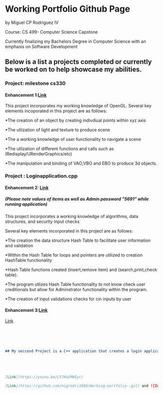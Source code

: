 # Working Portfolio Github Page
by Miguel CP Rodriguez IV 

Course: CS 499- Computer Science Capstone  

Currently finalizing my Bachelors Degree in Computer Science with an emphasis on Software Development 


## Below is a list a projects completed or currently be worked on to help showcase my abilities.  

### Project: milestone cs330

#### Enhancement 1:[Link](https://github.com/migrodri1980/Working-portfolio-/blob/main/milestone%20cs330/ms330.cpp)

This project incorporates my working knowledge of OpenGL.
Several key elements incoporated in this project are as follows:


*The creation of an object by creating indivdiual points within xyz axis

*The utlization of light and texture to produce scene 

*The a working knowledge of user functionality to navigate a scene

*The utlization of different functions and calls such as (Redisplay/URenderGraphics/etc)

*The manipulation and binding of VAO,VBO and EBO to produce 3d objects. 

### Project : Loginapplication.cpp

#### Enhancement 2: [Link](https://github.com/migrodri1980/Working-portfolio-/blob/main/Loginapplication.cpp)
##### (Please note values of items as well as Admin password "5691" while running application)

This project incorporates a working knowledge of algorithms, data structures, and security input checks

Several key elements incorporated in this project are as follows: 

*The creation the data structure Hash Table to facilitate user information and validation

*Within the Hash Table for loops and pointers are utilized to creation HashTable functionality

*Hash Table functions created (insert,remove item) and (search,print,check table). 

*The program utlizes Hash Table functionality to not know check user creditionals but 
allow for Adminstrator functionality within the program. 

*The creation of input validations checks for cin inputs by user

#### Enhancement 3:[Link](https://github.com/migrodri1980/Working-portfolio-/blob/main/LoginapplicationWSQL.cpp)



[Link](https://youtu.be/L57Ke2MWIyc)



```markdown





## My seccond Project is a C++ application that creates a login application and utilizes SQL functionality





[Link](https://youtu.be/L57Ke2MWIyc)

[Link](https://github.com/migrodri1980/Working-portfolio-.git) and ![Image](src)
```

